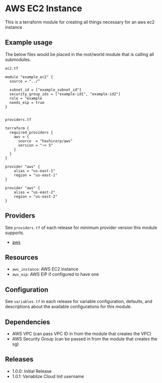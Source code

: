 # AWS EC2 Instance
This is a terraform module for creating all things necessary for an aws ec2 instance

## Example usage
The below files would be placed in the root/world module that is calling all submodules.

`ec2.tf`
```HCL
module "example_ec2" {
  source = "../"

  subnet_id = ["example_subnet_id"]
  security_group_ids = ["example-id1", "example-id2"]
  role = "example
  needs_eip = true
}


```
`providers.tf`
```HCL
terraform {
  required_providers {
    aws = {
      source  = "hashicorp/aws"
      version = "~> 5"
    }
  }
}

provider "aws" {
    alias = "us-east-1"
    region = "us-east-1"
}

provider "aws" {
    alias = "us-east-2"
    region = "us-east-2"
}
```
## Providers
See `providers.tf` of each release for minimum provider version this module supports.

- [aws](https://registry.terraform.io/providers/hashicorp/aws/latest)

## Resources
- `aws_instance`: AWS EC2 instance
- `aws_eip`: AWS EIP if configured to have one

## Configuration
See `variables.tf` in each release for variable configuration, defaults, and descriptions about the available configurations for this module.

## Dependencies
- AWS VPC (can pass VPC ID in from the module that creates the VPC)
- AWS Security Group (can be passed in from the module that creates the sg)

## Releases
- 1.0.0: Initial Release
- 1.0.1: Variablize Cloud Init username
